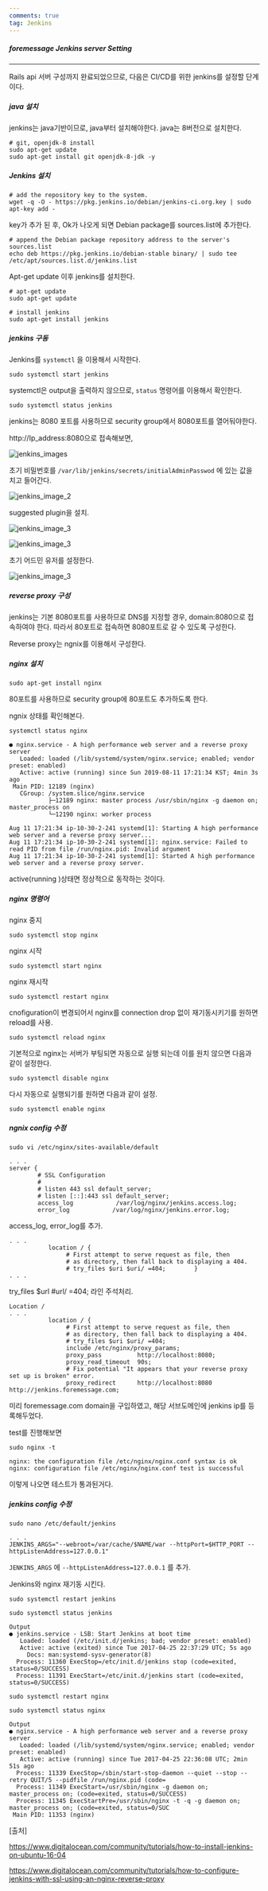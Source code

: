 ```yaml
---
comments: true
tag: Jenkins
---
```


##### foremessage Jenkins server Setting

----------

Rails api 서버 구성까지 완료되었으므로, 다음은 CI/CD를 위한 jenkins를 설정할 단계이다. 



##### java 설치

jenkins는 java기반이므로, java부터 설치해야한다. java는 8버전으로 설치한다.

```shell
# git, openjdk-8 install
sudo apt-get update
sudo apt-get install git openjdk-8-jdk -y
```



##### Jenkins 설치

```shell
# add the repository key to the system.
wget -q -O - https://pkg.jenkins.io/debian/jenkins-ci.org.key | sudo apt-key add -
```

key가 추가 된 후, Ok가 나오게 되면 Debian package를 sources.list에 추가한다.

```shell
# append the Debian package repository address to the server's sources.list
echo deb https://pkg.jenkins.io/debian-stable binary/ | sudo tee /etc/apt/sources.list.d/jenkins.list
```

Apt-get update 이후 jenkins를 설치한다.

```shell
# apt-get update
sudo apt-get update

# install jenkins
sudo apt-get install jenkins
```



##### jenkins 구동

Jenkins를 `systemctl` 을 이용해서 시작한다.

```shell
sudo systemctl start jenkins
```

systemctl은 output을 출력하지 않으므로, `status` 명령어를 이용해서 확인한다.

```shell
sudo systemctl status jenkins
```

jenkins는 8080 포트를 사용하므로 security group에서 8080포트를 열어둬야한다.



http://Ip_address:8080으로 접속해보면, 

![jenkins_images](../assets/images/jenkins_1.png)

초기 비밀번호를 `/var/lib/jenkins/secrets/initialAdminPasswod` 에 있는 값을 치고 들어간다.



![jenkins_image_2](../assets/images/jenkins_2.png)

suggested plugin을 설치.



![jenkins_image_3](../assets/images/jenkins_3.png)



![jenkins_image_3](../assets/images/jenkins_4.png)

초기 어드민 유저를 설정한다.



![jenkins_image_3](../assets/images/jenkins_5.png)



##### reverse proxy 구성

jenkins는 기본 8080포트를 사용하므로 DNS를 지정할 경우, domain:8080으로 접속하여야 한다. 따라서 80포트로 접속하면 8080포트로 갈 수 있도록 구성한다.

Reverse proxy는 ngnix를 이용해서 구성한다.



##### nginx 설치

```shell
sudo apt-get install nginx
```



80포트를 사용하므로 security group에 80포트도 추가하도록 한다.

ngnix 상태를 확인해본다.

``` shell
systemctl status nginx
```

```shell
● nginx.service - A high performance web server and a reverse proxy server
   Loaded: loaded (/lib/systemd/system/nginx.service; enabled; vendor preset: enabled)
   Active: active (running) since Sun 2019-08-11 17:21:34 KST; 4min 3s ago
 Main PID: 12189 (nginx)
   CGroup: /system.slice/nginx.service
           ├─12189 nginx: master process /usr/sbin/nginx -g daemon on; master_process on
           └─12190 nginx: worker process

Aug 11 17:21:34 ip-10-30-2-241 systemd[1]: Starting A high performance web server and a reverse proxy server...
Aug 11 17:21:34 ip-10-30-2-241 systemd[1]: nginx.service: Failed to read PID from file /run/nginx.pid: Invalid argument
Aug 11 17:21:34 ip-10-30-2-241 systemd[1]: Started A high performance web server and a reverse proxy server.
```

active(running )상태면 정상적으로 동작하는 것이다.



##### nginx 명령어

nginx 중지

```shell
sudo systemctl stop nginx
```

nginx 시작

```shell
sudo systemctl start nginx
```

nginx 재시작

```shell
sudo systemctl restart nginx
```

cnofiguration이 변경되어서 nginx를 connection drop 없이 재기동시키기를 원하면 reload를 사용.

```
sudo systemctl reload nginx
```

기본적으로 nginx는 서버가 부팅되면 자동으로 실행 되는데 이를 원치 않으면 다음과 같이 설정한다.

```
sudo systemctl disable nginx
```

다시 자동으로 실행되기를 원하면 다음과 같이 설정.

```
sudo systemctl enable nginx
```



##### ngnix config 수정

```shell
sudo vi /etc/nginx/sites-available/default
```

```shell
. . . 
server {
        # SSL Configuration
        #
        # listen 443 ssl default_server;
        # listen [::]:443 ssl default_server;
        access_log            /var/log/nginx/jenkins.access.log;
        error_log            /var/log/nginx/jenkins.error.log;
```

access_log, error_log를 추가.

```shell
. . .
           location / {
                # First attempt to serve request as file, then
                # as directory, then fall back to displaying a 404.
                # try_files $uri $uri/ =404;        }
. . . 
```

try_files $url #url/ =404; 라인 주석처리.

```shell
Location /  
. . .
           location / {
                # First attempt to serve request as file, then
                # as directory, then fall back to displaying a 404.
                # try_files $uri $uri/ =404;
                include /etc/nginx/proxy_params;
                proxy_pass          http://localhost:8080;
                proxy_read_timeout  90s;
                # Fix potential "It appears that your reverse proxy set up is broken" error.
                proxy_redirect      http://localhost:8080 http://jenkins.foremessage.com;
```

미리 foremessage.com domain을 구입하였고, 해당 서브도메인에 jenkins ip를 등록해두었다.

test를 진행해보면

```shell
sudo nginx -t
```

```shell
nginx: the configuration file /etc/nginx/nginx.conf syntax is ok
nginx: configuration file /etc/nginx/nginx.conf test is successful
```

이렇게 나오면 테스트가 통과된거다.



##### jenkins config 수정

```shell
sudo nano /etc/default/jenkins
```

```shell
. . .
JENKINS_ARGS="--webroot=/var/cache/$NAME/war --httpPort=$HTTP_PORT --httpListenAddress=127.0.0.1"
```

`JENKINS_ARGS` 에 `--httpListenAddress=127.0.0.1` 를 추가.



Jenkins와 nginx 재기동 시킨다.

```shell
sudo systemctl restart jenkins
```

```shell
sudo systemctl status jenkins
```

```
Output
● jenkins.service - LSB: Start Jenkins at boot time
   Loaded: loaded (/etc/init.d/jenkins; bad; vendor preset: enabled)
   Active: active (exited) since Tue 2017-04-25 22:37:29 UTC; 5s ago
     Docs: man:systemd-sysv-generator(8)
  Process: 11360 ExecStop=/etc/init.d/jenkins stop (code=exited, status=0/SUCCESS)
  Process: 11391 ExecStart=/etc/init.d/jenkins start (code=exited, status=0/SUCCESS)

```

```shell
sudo systemctl restart nginx
```

```shell
sudo systemctl status nginx
```

```
Output
● nginx.service - A high performance web server and a reverse proxy server
   Loaded: loaded (/lib/systemd/system/nginx.service; enabled; vendor preset: enabled)
   Active: active (running) since Tue 2017-04-25 22:36:08 UTC; 2min 51s ago
  Process: 11339 ExecStop=/sbin/start-stop-daemon --quiet --stop --retry QUIT/5 --pidfile /run/nginx.pid (code=
  Process: 11349 ExecStart=/usr/sbin/nginx -g daemon on; master_process on; (code=exited, status=0/SUCCESS)
  Process: 11345 ExecStartPre=/usr/sbin/nginx -t -q -g daemon on; master_process on; (code=exited, status=0/SUC
 Main PID: 11353 (nginx)
```





[출처]

https://www.digitalocean.com/community/tutorials/how-to-install-jenkins-on-ubuntu-16-04

https://www.digitalocean.com/community/tutorials/how-to-configure-jenkins-with-ssl-using-an-nginx-reverse-proxy

